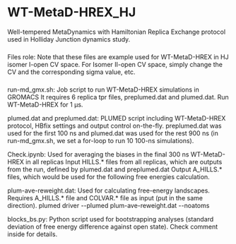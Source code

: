 # WT-MetaD-HREX_HJ
Well-tempered MetaDynamics with Hamiltonian Replica Exchange protocol used in Holliday Junction dynamics study.

###
Files role:
Note that these files are example used for WT-MetaD-HREX in HJ isomer I-open CV space. 
For Isomer II-open CV space, simply change the CV and the corresponding sigma value, etc.
###

run-md_gmx.sh:
  Job script to run WT-MetaD-HREX simulations in GROMACS
  It requires 6 replica tpr files, preplumed.dat and plumed.dat.
  Run WT-MetaD-HREX for 1 µs.

plumed.dat and preplumed.dat:
  PLUMED script including WT-MetaD-HREX protocol, HBfix settings and output control on-the-fly.
  preplumed.dat was used for the first 100 ns and plumed.dat was used for the rest 900 ns (in run-md_gmx.sh, we set a for-loop to run 10 100-ns simulations).
  
Check.ipynb:
  Used for averaging the biases in the final 300 ns WT-MetaD-HREX in all replicas
  Input HILLS.* files from all replicas, which are outputs from the run, defined by plumed.dat and preplumed.dat
  Output A_HILLS.* files, which would be used for the following free energies calculation.

plum-ave-reweight.dat:
  Used for calculating free-energy landscapes.
  Requires A_HILLS.* file and COLVAR.* file as input (put in the same direction).
  plumed driver --plumed plum-ave-reweight.dat --noatoms

blocks_bs.py:
  Python script used for bootstrapping analyses (standard deviation of free energy difference against open state).
  Check comment inside for details.
